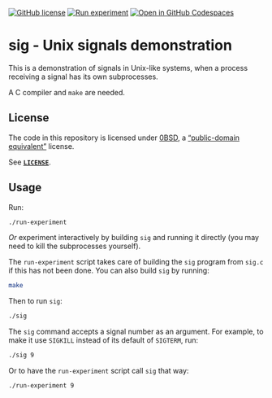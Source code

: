 <!-- SPDX-License-Identifier: 0BSD -->

[![GitHub license](https://img.shields.io/github/license/EliahKagan/sig)](https://github.com/EliahKagan/sig/blob/main/LICENSE)
[![Run experiment](https://github.com/EliahKagan/sig/actions/workflows/main.yml/badge.svg)](https://github.com/EliahKagan/sig/actions/workflows/main.yml)
[![Open in GitHub Codespaces](https://img.shields.io/badge/GitHub_Codespaces-Click_to_Open-blue)](https://codespaces.new/EliahKagan/sig)

# sig - Unix signals demonstration

This is a demonstration of signals in Unix-like systems, when a process
receiving a signal has its own subprocesses.

A C compiler and `make` are needed.

## License

The code in this repository is licensed under
[0BSD](https://spdx.org/licenses/0BSD.html), a
[“public-domain equivalent”](https://en.wikipedia.org/wiki/Public-domain-equivalent_license)
license.

See [**`LICENSE`**](LICENSE).

## Usage

Run:

```sh
./run-experiment
```

*Or* experiment interactively by building `sig` and running it directly (you
may need to kill the subprocesses yourself).

The `run-experiment` script takes care of building the `sig` program from
`sig.c` if this has not been done. You can also build `sig` by running:

```sh
make
```

Then to run `sig`:

```sh
./sig
```

The `sig` command accepts a signal number as an argument. For example, to make
it use `SIGKILL` instead of its default of `SIGTERM`, run:

```sh
./sig 9
```

Or to have the `run-experiment` script call `sig` that way:

```sh
./run-experiment 9
```
